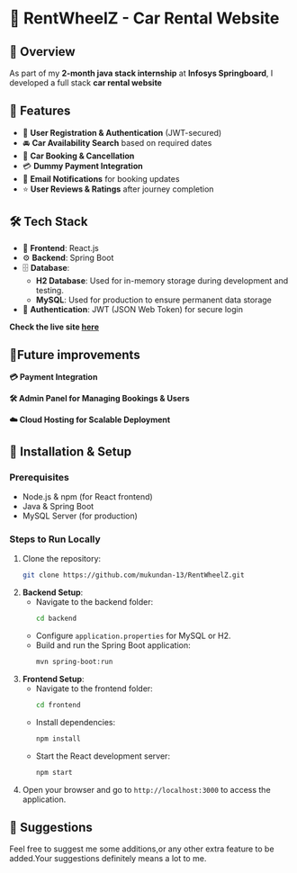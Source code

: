 # 🚗 RentWheelZ - Car Rental Website

## 📌 Overview
As part of my **2-month java stack internship** at **Infosys Springboard**, I developed a full stack **car rental website** 

## 🌟 Features
- 📝 **User Registration & Authentication** (JWT-secured)
- 🚘 **Car Availability Search** based on required dates
- 📅 **Car Booking & Cancellation**
- 💳 **Dummy Payment Integration**
- 📩 **Email Notifications** for booking updates
- ⭐ **User Reviews & Ratings** after journey completion

## 🛠 Tech Stack
- 🎨 **Frontend**: React.js
- ⚙️ **Backend**: Spring Boot
- 🗄 **Database**:
  - **H2 Database**: Used for in-memory storage during development and testing.
  - **MySQL**: Used for production to ensure permanent data storage
- 🔐 **Authentication**: JWT (JSON Web Token) for secure login

**Check the live site [here](https://rentwheelz.netlify.app/)**

## 🚀Future improvements

**💳 Payment Integration**

**🛠 Admin Panel for Managing Bookings & Users**

**☁️ Cloud Hosting for Scalable Deployment**

## 🔧 Installation & Setup
### Prerequisites
- Node.js & npm (for React frontend)
- Java & Spring Boot
- MySQL Server (for production)

### Steps to Run Locally
1. Clone the repository:
   ```sh
   git clone https://github.com/mukundan-13/RentWheelZ.git
   ```
2. **Backend Setup**:
   - Navigate to the backend folder:
     ```sh
     cd backend
     ```
   - Configure `application.properties` for MySQL or H2.
   - Build and run the Spring Boot application:
     ```sh
     mvn spring-boot:run
     ```
3. **Frontend Setup**:
   - Navigate to the frontend folder:
     ```sh
     cd frontend
     ```
   - Install dependencies:
     ```sh
     npm install
     ```
   - Start the React development server:
     ```sh
     npm start
     ```
4. Open your browser and go to `http://localhost:3000` to access the application.


## 🤝 Suggestions

Feel free to suggest me some additions,or any other extra feature to be added.Your suggestions definitely means a lot to me.
